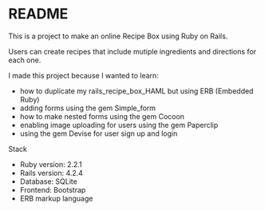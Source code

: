 # README

This is a project to make an online Recipe Box using Ruby on Rails.

Users can create recipes that include mutiple ingredients and directions for each one.

I made this project because I wanted to learn:
  - how to duplicate my rails_recipe_box_HAML but using ERB (Embedded Ruby)
  - adding forms using the gem Simple_form
  - how to make nested forms using the gem Cocoon
  - enabling image uploading for users using the gem Paperclip
  - using the gem Devise for user sign up and login

Stack
  - Ruby version: 2.2.1
  - Rails version: 4.2.4
  - Database: SQLite
  - Frontend: Bootstrap
  - ERB markup language

